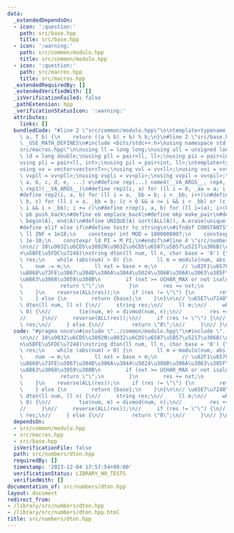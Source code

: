 ```yaml
---
data:
  _extendedDependsOn:
  - icon: ':question:'
    path: src/base.hpp
    title: src/base.hpp
  - icon: ':warning:'
    path: src/common/modulo.hpp
    title: src/common/modulo.hpp
  - icon: ':question:'
    path: src/macros.hpp
    title: src/macros.hpp
  _extendedRequiredBy: []
  _extendedVerifiedWith: []
  _isVerificationFailed: false
  _pathExtension: hpp
  _verificationStatusIcon: ':warning:'
  attributes:
    links: []
  bundledCode: "#line 2 \"src/common/modulo.hpp\"\n\ntemplate<typename T>\nT modulo(T\
    \ a, T b) {\n    return ((a % b) + b) % b;\n}\n#line 2 \"src/base.hpp\"\n#define\
    \ _USE_MATH_DEFINES\n#include <bits/stdc++.h>\nusing namespace std;\n#line 3 \"\
    src/macros.hpp\"\n\nusing ll = long long;\nusing ull = unsigned long long;\nusing\
    \ ld = long double;\nusing pll = pair<ll, ll>;\nusing pii = pair<int, int>;\n\
    using pli = pair<ll, int>;\nusing pil = pair<int, ll>;\ntemplate<typename T>\n\
    using vv = vector<vector<T>>;\nusing vvl = vv<ll>;\nusing vvi = vv<int>;\nusing\
    \ vvpll = vv<pll>;\nusing vvpli = vv<pli>;\nusing vvpil = vv<pil>;\n#define name4(i,\
    \ a, b, c, d, e, ...) e\n#define rep(...) name4(__VA_ARGS__, rep4, rep3, rep2,\
    \ rep1)(__VA_ARGS__)\n#define rep1(i, a) for (ll i = 0, _aa = a; i < _aa; i++)\n\
    #define rep2(i, a, b) for (ll i = a, _bb = b; i < _bb; i++)\n#define rep3(i, a,\
    \ b, c) for (ll i = a, _bb = b; (c > 0 && a <= i && i < _bb) or (c < 0 && a >=\
    \ i && i > _bb); i += c)\n#define rrep(i, a, b) for (ll i=(a); i>(b); i--)\n#define\
    \ pb push_back\n#define eb emplace_back\n#define mkp make_pair\n#define ALL(A)\
    \ begin(A), end(A)\n#define UNIQUE(A) sort(ALL(A)), A.erase(unique(ALL(A)), A.end())\n\
    #define elif else if\n#define tostr to_string\n\n#ifndef CONSTANTS\n    constexpr\
    \ ll INF = 1e18;\n    constexpr int MOD = 1000000007;\n    constexpr ld EPS =\
    \ 1e-10;\n    constexpr ld PI = M_PI;\n#endif\n#line 4 \"src/numbers/dton.hpp\"\
    \n\n// 10\u9032\u6CD5\u3092N\u9032\u6CD5\u6587\u5B57\u5217\u306B(\u8CA0\u6570\
    n\u5BFE\u5FDC\u7248)\nstring dton(ll num, ll n, char base = '0') {\n    string\
    \ res;\n    while (abs(num) > 0) {\n        ll m = modulo(num, abs(n));\n    \
    \    num -= m;\n        ll nxt = base + m;\n        // \u82F1\u6570\u5B57\u3067\
    \u8868\u73FE\u3067\u304D\u306A\u3044\u5024\u306B\u306A\u3063\u305F\u3089\u4E0D\
    \u6B63\u3068\u3059\u308B\n        if (nxt >= UCHAR_MAX or not isalnum(nxt)) {\n\
    \            return \"\";\n        }\n        res += nxt;\n        num /= n;\n\
    \    }\n    reverse(ALL(res));\n    if (res != \"\") {\n        return res;\n\
    \    } else {\n        return {base};\n    }\n}\n\n// \u65E7\u7248\n// string\
    \ dton(ll num, ll n) {\n//     string res;\n//     ll m;\n//     while (num >\
    \ 0) {\n//         tie(num, m) = divmod(num, n);\n//         res += tochar(m);\n\
    //     }\n//     reverse(ALL(res));\n//     if (res != \"\") {\n//         return\
    \ res;\n//     } else {\n//         return \"0\";\n//     }\n// }\n"
  code: "#pragma once\n#include \"../common/modulo.hpp\"\n#include \"../macros.hpp\"\
    \n\n// 10\u9032\u6CD5\u3092N\u9032\u6CD5\u6587\u5B57\u5217\u306B(\u8CA0\u6570\
    n\u5BFE\u5FDC\u7248)\nstring dton(ll num, ll n, char base = '0') {\n    string\
    \ res;\n    while (abs(num) > 0) {\n        ll m = modulo(num, abs(n));\n    \
    \    num -= m;\n        ll nxt = base + m;\n        // \u82F1\u6570\u5B57\u3067\
    \u8868\u73FE\u3067\u304D\u306A\u3044\u5024\u306B\u306A\u3063\u305F\u3089\u4E0D\
    \u6B63\u3068\u3059\u308B\n        if (nxt >= UCHAR_MAX or not isalnum(nxt)) {\n\
    \            return \"\";\n        }\n        res += nxt;\n        num /= n;\n\
    \    }\n    reverse(ALL(res));\n    if (res != \"\") {\n        return res;\n\
    \    } else {\n        return {base};\n    }\n}\n\n// \u65E7\u7248\n// string\
    \ dton(ll num, ll n) {\n//     string res;\n//     ll m;\n//     while (num >\
    \ 0) {\n//         tie(num, m) = divmod(num, n);\n//         res += tochar(m);\n\
    //     }\n//     reverse(ALL(res));\n//     if (res != \"\") {\n//         return\
    \ res;\n//     } else {\n//         return \"0\";\n//     }\n// }\n"
  dependsOn:
  - src/common/modulo.hpp
  - src/macros.hpp
  - src/base.hpp
  isVerificationFile: false
  path: src/numbers/dton.hpp
  requiredBy: []
  timestamp: '2023-12-04 17:57:54+09:00'
  verificationStatus: LIBRARY_NO_TESTS
  verifiedWith: []
documentation_of: src/numbers/dton.hpp
layout: document
redirect_from:
- /library/src/numbers/dton.hpp
- /library/src/numbers/dton.hpp.html
title: src/numbers/dton.hpp
---
```


